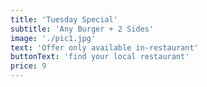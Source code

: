 ```yaml
---
title: 'Tuesday Special'
subtitle: 'Any Burger + 2 Sides'
image: './pic1.jpg'
text: 'Offer only available in-restaurant'
buttonText: 'find your local restaurant'
price: 9
---
```

